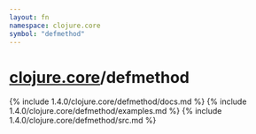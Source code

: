 ```yaml
---
layout: fn
namespace: clojure.core
symbol: "defmethod"
---
```


# [clojure.core](../)/defmethod

{% include 1.4.0/clojure.core/defmethod/docs.md %}
{% include 1.4.0/clojure.core/defmethod/examples.md %}
{% include 1.4.0/clojure.core/defmethod/src.md %}

